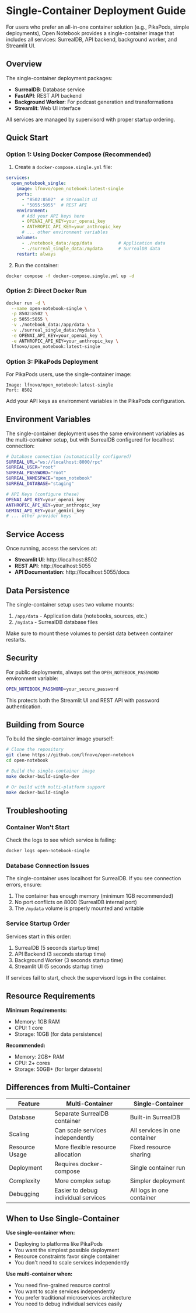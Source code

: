 # Single-Container Deployment Guide

For users who prefer an all-in-one container solution (e.g., PikaPods, simple deployments), Open Notebook provides a single-container image that includes all services: SurrealDB, API backend, background worker, and Streamlit UI.

## Overview

The single-container deployment packages:
- **SurrealDB**: Database service
- **FastAPI**: REST API backend  
- **Background Worker**: For podcast generation and transformations
- **Streamlit**: Web UI interface

All services are managed by supervisord with proper startup ordering.

## Quick Start

### Option 1: Using Docker Compose (Recommended)

1. Create a `docker-compose.single.yml` file:

```yaml
services:
  open_notebook_single:
    image: lfnovo/open_notebook:latest-single
    ports:
      - "8502:8502"  # Streamlit UI
      - "5055:5055"  # REST API
    environment:
      # Add your API keys here
      - OPENAI_API_KEY=your_openai_key
      - ANTHROPIC_API_KEY=your_anthropic_key
      # ... other environment variables
    volumes:
      - ./notebook_data:/app/data          # Application data
      - ./surreal_single_data:/mydata      # SurrealDB data
    restart: always
```

2. Run the container:

```bash
docker compose -f docker-compose.single.yml up -d
```

### Option 2: Direct Docker Run

```bash
docker run -d \
  --name open-notebook-single \
  -p 8502:8502 \
  -p 5055:5055 \
  -v ./notebook_data:/app/data \
  -v ./surreal_single_data:/mydata \
  -e OPENAI_API_KEY=your_openai_key \
  -e ANTHROPIC_API_KEY=your_anthropic_key \
  lfnovo/open_notebook:latest-single
```

### Option 3: PikaPods Deployment

For PikaPods users, use the single-container image:

```
Image: lfnovo/open_notebook:latest-single
Port: 8502
```

Add your API keys as environment variables in the PikaPods configuration.

## Environment Variables

The single-container deployment uses the same environment variables as the multi-container setup, but with SurrealDB configured for localhost connection:

```bash
# Database connection (automatically configured)
SURREAL_URL="ws://localhost:8000/rpc"
SURREAL_USER="root"
SURREAL_PASSWORD="root"
SURREAL_NAMESPACE="open_notebook"
SURREAL_DATABASE="staging"

# API Keys (configure these)
OPENAI_API_KEY=your_openai_key
ANTHROPIC_API_KEY=your_anthropic_key
GEMINI_API_KEY=your_gemini_key
# ... other provider keys
```

## Service Access

Once running, access the services at:

- **Streamlit UI**: http://localhost:8502
- **REST API**: http://localhost:5055
- **API Documentation**: http://localhost:5055/docs

## Data Persistence

The single-container setup uses two volume mounts:

1. `/app/data` - Application data (notebooks, sources, etc.)
2. `/mydata` - SurrealDB database files

Make sure to mount these volumes to persist data between container restarts.

## Security

For public deployments, always set the `OPEN_NOTEBOOK_PASSWORD` environment variable:

```bash
OPEN_NOTEBOOK_PASSWORD=your_secure_password
```

This protects both the Streamlit UI and REST API with password authentication.

## Building from Source

To build the single-container image yourself:

```bash
# Clone the repository
git clone https://github.com/lfnovo/open-notebook
cd open-notebook

# Build the single-container image
make docker-build-single-dev

# Or build with multi-platform support
make docker-build-single
```

## Troubleshooting

### Container Won't Start

Check the logs to see which service is failing:

```bash
docker logs open-notebook-single
```

### Database Connection Issues

The single-container uses localhost for SurrealDB. If you see connection errors, ensure:

1. The container has enough memory (minimum 1GB recommended)
2. No port conflicts on 8000 (SurrealDB internal port)
3. The `/mydata` volume is properly mounted and writable

### Service Startup Order

Services start in this order:
1. SurrealDB (5 seconds startup time)
2. API Backend (3 seconds startup time)
3. Background Worker (3 seconds startup time)
4. Streamlit UI (5 seconds startup time)

If services fail to start, check the supervisord logs in the container.

## Resource Requirements

**Minimum Requirements:**
- Memory: 1GB RAM
- CPU: 1 core
- Storage: 10GB (for data persistence)

**Recommended:**
- Memory: 2GB+ RAM
- CPU: 2+ cores
- Storage: 50GB+ (for larger datasets)

## Differences from Multi-Container

| Feature | Multi-Container | Single-Container |
|---------|-----------------|------------------|
| Database | Separate SurrealDB container | Built-in SurrealDB |
| Scaling | Can scale services independently | All services in one container |
| Resource Usage | More flexible resource allocation | Fixed resource sharing |
| Deployment | Requires docker-compose | Single container run |
| Complexity | More complex setup | Simpler deployment |
| Debugging | Easier to debug individual services | All logs in one container |

## When to Use Single-Container

**Use single-container when:**
- Deploying to platforms like PikaPods
- You want the simplest possible deployment
- Resource constraints favor single container
- You don't need to scale services independently

**Use multi-container when:**
- You need fine-grained resource control
- You want to scale services independently
- You prefer traditional microservices architecture
- You need to debug individual services easily